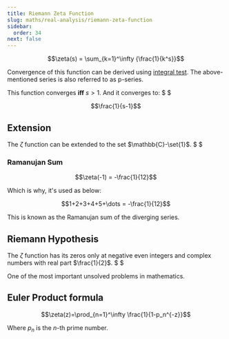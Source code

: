 ```yaml
---
title: Riemann Zeta Function
slug: maths/real-analysis/riemann-zeta-function
sidebar:
  order: 34
next: false
---
```


```math
\zeta(s) = \sum_{k=1}^\infty {\frac{1}{k^s}}
```

Convergence of this function can be derived using
[integral test](/maths/real-analysis/convergence-tests/#integral-test). The
above-mentioned series is also referred to as p-series.

This function converges **iff** $s>1$. And it converges to: $ $

```math
\frac{1}{s-1}
```

## Extension

The $\zeta$ function can be extended to the set $\mathbb{C}-\set{1}$. $ $

### Ramanujan Sum

```math
\zeta(-1) = -\frac{1}{12}
```

Which is why, it's used as below:

```math
1+2+3+4+5+\dots = -\frac{1}{12}
```

This is known as the Ramanujan sum of the diverging series.

## Riemann Hypothesis

The $\zeta$ function has its zeros only at negative even integers and complex
numbers with real part $\frac{1}{2}$. $ $

One of the most important unsolved problems in mathematics.

## Euler Product formula

```math
\zeta(z)=\prod_{n=1}^\infty
\frac{1}{1-p_n^{-z}}
```

Where $p_n$ is the $n$-th prime number.
